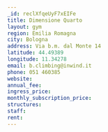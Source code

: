 ```yaml
---
_id: reclXfqeUyF7xEIFe
title: Dimensione Quarto
layout: gym
region: Emilia Romagna
city: Bologna
address: Via b.m. dal Monte 14
latitude: 44.49389
longitude: 11.34278
email: b.climbing@inwind.it
phone: 051 460385
website: 
annual_fee: 
ingress_price: 
monthly_subscription_price: 
structures: 
staff: 
rent: 
---
```


